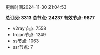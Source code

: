 更新时间2024-11-30 21:04:53

**总订阅: 3313**
**总节点: 24237**
**有效节点: 9877**
- v2ray节点: 7558
- trojan节点: 1249
- ss节点: 1063
- ssr节点: 7
